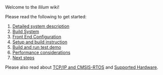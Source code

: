 Welcome to the _llilum_ wiki! 

Please read the following to get started: 

1. [Detailed system description](https://github.com/NETMF/llilum-pr/wiki/System) 
  1. [Build System](https://github.com/NETMF/llilum-pr/wiki/Building)
  2. [Front End Configuration](https://github.com/NETMF/llilum-pr/wiki/LLILUM-Compiler-Frontend)
2. [Setup and build instruction](https://github.com/NETMF/llilum-pr/wiki/Setup)
3. [Build and run test demo](https://github.com/NETMF/llilum-pr/wiki/Demo)
4. [Performance considerations](https://github.com/NETMF/llilum-pr/wiki/Performance-Considerations)
5. [Next steps](https://github.com/NETMF/llilum-pr/wiki/Prototype-Roadmap) 

Please also read about [TCP/IP and CMSIS-RTOS](https://github.com/NETMF/llilum/wiki/TCP-IP-stack-support-with-lwIP-and-CMSIS-RTOS) and [Supported Hardware](https://github.com/NETMF/llilum/wiki/Supported-Hardware). 


